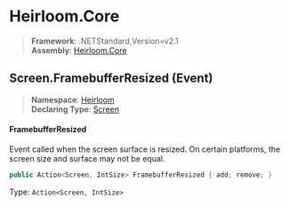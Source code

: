 # Heirloom.Core

> **Framework**: .NETStandard,Version=v2.1  
> **Assembly**: [Heirloom.Core][0]

## Screen.FramebufferResized (Event)

> **Namespace**: [Heirloom][0]  
> **Declaring Type**: [Screen][1]

#### FramebufferResized

Event called when the screen surface is resized. On certain platforms, the screen size and surface may not be equal.

```cs
public Action<Screen, IntSize> FramebufferResized { add; remove; }
```

Type: `Action<Screen, IntSize>`

[0]: ../../../Heirloom.Core.md
[1]: ../Screen.md
